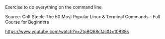 Exercise to do everything on the command line

Source: Colt Steele The 50 Most Popular Linux & Terminal Commands - Full Course for Beginners


https://www.youtube.com/watch?v=ZtqBQ68cfJc&t=10838s